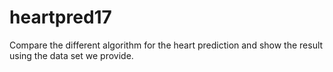 # heartpred17
Compare the different algorithm for the heart prediction and show the result using the data set we provide.
